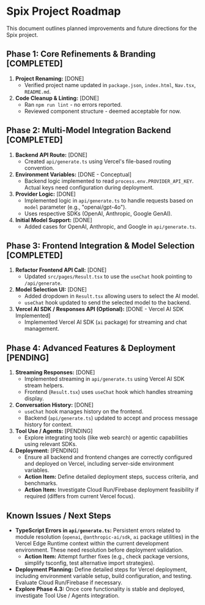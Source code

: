 # Spix Project Roadmap

This document outlines planned improvements and future directions for the Spix project.

## Phase 1: Core Refinements & Branding [COMPLETED]

1.  **Project Renaming:** [DONE]
    *   Verified project name updated in `package.json`, `index.html`, `Nav.tsx`, `README.md`.
2.  **Code Cleanup & Linting:** [DONE]
    *   Ran `npm run lint` - no errors reported.
    *   Reviewed component structure - deemed acceptable for now.

## Phase 2: Multi-Model Integration Backend [COMPLETED]

1.  **Backend API Route:** [DONE]
    *   Created `api/generate.ts` using Vercel's file-based routing convention.
2.  **Environment Variables:** [DONE - Conceptual]
    *   Backend logic implemented to read `process.env.PROVIDER_API_KEY`. Actual keys need configuration during deployment.
3.  **Provider Logic:** [DONE]
    *   Implemented logic in `api/generate.ts` to handle requests based on `model` parameter (e.g., "openai/gpt-4o").
    *   Uses respective SDKs (OpenAI, Anthropic, Google GenAI).
4.  **Initial Model Support:** [DONE]
    *   Added cases for OpenAI, Anthropic, and Google in `api/generate.ts`.

## Phase 3: Frontend Integration & Model Selection [COMPLETED]

1.  **Refactor Frontend API Call:** [DONE]
    *   Updated `src/pages/Result.tsx` to use the `useChat` hook pointing to `/api/generate`.
2.  **Model Selection UI:** [DONE]
    *   Added dropdown in `Result.tsx` allowing users to select the AI model.
    *   `useChat` hook updated to send the selected model to the backend.
3.  **Vercel AI SDK / Responses API (Optional):** [DONE - Vercel AI SDK Implemented]
    *   Implemented Vercel AI SDK (`ai` package) for streaming and chat management.

## Phase 4: Advanced Features & Deployment [PENDING]

1.  **Streaming Responses:** [DONE]
    *   Implemented streaming in `api/generate.ts` using Vercel AI SDK stream helpers.
    *   Frontend (`Result.tsx`) uses `useChat` hook which handles streaming display.
2.  **Conversation History:** [DONE]
    *   `useChat` hook manages history on the frontend.
    *   Backend (`api/generate.ts`) updated to accept and process message history for context.
3.  **Tool Use / Agents:** [PENDING]
    *   Explore integrating tools (like web search) or agentic capabilities using relevant SDKs.
4.  **Deployment:** [PENDING]
    *   Ensure all backend and frontend changes are correctly configured and deployed on Vercel, including server-side environment variables.
    *   **Action Item:** Define detailed deployment steps, success criteria, and benchmarks.
    *   **Action Item:** Investigate Cloud Run/Firebase deployment feasibility if required (differs from current Vercel focus).

## Known Issues / Next Steps

*   **TypeScript Errors in `api/generate.ts`:** Persistent errors related to module resolution (`openai`, `@anthropic-ai/sdk`, `ai` package utilities) in the Vercel Edge Runtime context within the current development environment. These need resolution before deployment validation.
    *   **Action Item:** Attempt further fixes (e.g., check package versions, simplify tsconfig, test alternative import strategies).
*   **Deployment Planning:** Define detailed steps for Vercel deployment, including environment variable setup, build configuration, and testing. Evaluate Cloud Run/Firebase if necessary.
*   **Explore Phase 4.3:** Once core functionality is stable and deployed, investigate Tool Use / Agents integration.
